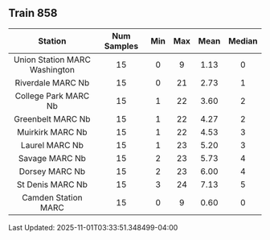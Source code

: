 ## Train 858

| Station | Num Samples | Min | Max | Mean | Median |
| :-----: | :---------: | :-: | :-: | :--: | :----: |
| Union Station MARC Washington | 15 | 0 | 9 | 1.13 | 0 |
| Riverdale MARC Nb | 15 | 0 | 21 | 2.73 | 1 |
| College Park MARC Nb | 15 | 1 | 22 | 3.60 | 2 |
| Greenbelt MARC Nb | 15 | 1 | 22 | 4.27 | 2 |
| Muirkirk MARC Nb | 15 | 1 | 22 | 4.53 | 3 |
| Laurel MARC Nb | 15 | 1 | 23 | 5.20 | 3 |
| Savage MARC Nb | 15 | 2 | 23 | 5.73 | 4 |
| Dorsey MARC Nb | 15 | 2 | 23 | 6.00 | 4 |
| St Denis MARC Nb | 15 | 3 | 24 | 7.13 | 5 |
| Camden Station MARC | 15 | 0 | 9 | 0.60 | 0 |


Last Updated: 2025-11-01T03:33:51.348499-04:00